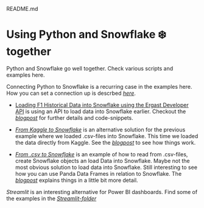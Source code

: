 README.md

# Using Python and Snowflake ❄️ together

Python and Snowflake go well together. Check various scripts and examples here.

Connecting Python to Snowflake is a recurring case in the examples here. How you can set a connection up is descrbed [*here*](https://github.com/daanalytics/Snowflake/blob/master/python/SF_connect_Py2SF.md).

- [Loading F1 Historical Data into Snowflake using the Ergast Developer API](https://gist.github.com/daanalytics/56cc78a2e6b1b844529939504869b102) is using an API to load data into Snowflake earlier. Checkout the [*blogpost*](https://daanalytics.medium.com/loading-f1-historical-data-into-snowflake-using-the-ergast-developer-api-e94bc8c6ef51) for further details and code-snippets.  

- [*From Kaggle to Snowflake*](https://github.com/daanalytics/Snowflake/blob/master/python/F1DemoConnectKaggle.py) is an alternative solution for the previous example where we loaded .csv-files into Snowflake. This time we loaded the data directly from Kaggle. See the [*blogpost*](https://daanalytics.medium.com/from-kaggle-to-snowflake-feebae94ad2a) to see how things work.   

- [*From .csv to Snowflake*](https://github.com/daanalytics/Snowflake/blob/master/python/F1createDemo.py) is an example of how to read from .csv-files, create Snowflake objects an load Data into Snowflake. Maybe not the most obvious solution to load data into Snowflake. Still interesting to see how you can use Panda Data Frames in relation to Snowflake. The [*blogpost*](https://daanalytics.medium.com/from-csv-to-snowflake-46889eabbad6) explains things in a little bit more detail.

*Streamlit* is an interesting alternative for Power BI dashboards. Find some of the examples in the [*Streamlit-folder*](https://github.com/daanalytics/Snowflake/blob/master/python/streamlit/)

